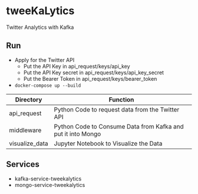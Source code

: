 # tweeKaLytics
Twitter Analytics with Kafka

## Run
- Apply for the Twitter API
  - Put the API Key in api_request/keys/api_key
  - Put the API Key secret in api_request/keys/api_key_secret
  - Put the Bearer Token in api_request/keys/bearer_token
- `docker-compose up --build`

| Directory      | Function                                                     |
| -------------- | ------------------------------------------------------------ |
| api_request    | Python Code to request data from the Twitter API             |
| middleware     | Python Code to Consume Data from Kafka and put it into Mongo |
| visualize_data | Jupyter Notebook to Visualize the Data                       |

## Services
- kafka-service-tweekalytics
- mongo-service-tweekalytics